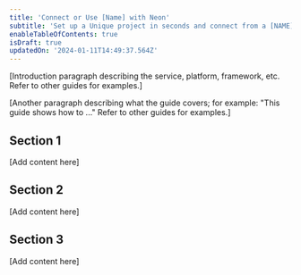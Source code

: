 ```yaml
---
title: 'Connect or Use [Name] with Neon'
subtitle: 'Set up a Unique project in seconds and connect from a [NAME]'
enableTableOfContents: true
isDraft: true
updatedOn: '2024-01-11T14:49:37.564Z'
---
```


[Introduction paragraph describing the service, platform, framework, etc. Refer to other guides for examples.]

[Another paragraph describing what the guide covers; for example: "This guide shows how to ..." Refer to other guides for examples.]

## Section 1

[Add content here]

## Section 2

[Add content here]

## Section 3

[Add content here]

<NeedHelp/>
